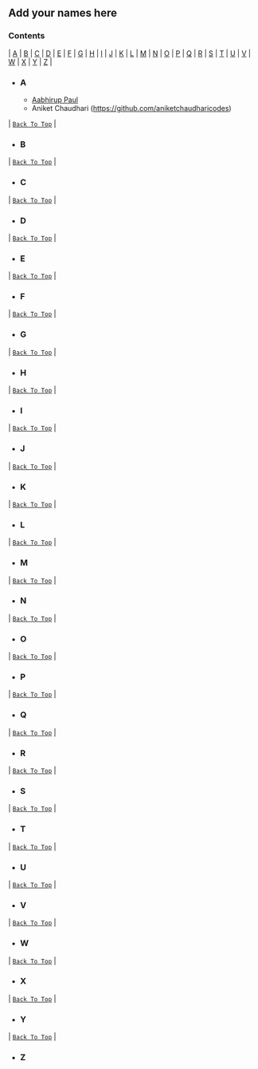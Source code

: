 ## Add your names here 
### **Contents**

| [A](#a) | [B](#b) | [C](#c) | [D](#d) | [E](#e) | [F](#f) | [G](#g) | [H](#h) | [I](#i) | [J](#j) | [K](#k) | [L](#l) | [M](#m) | [N](#n) | [O](#o)
| [P](#p) | [Q](#q) | [R](#r) | [S](#s) | [T](#t) | [U](#u) | [V](#v) | [W](#w) | [X](#x) | [Y](#y) | [Z](#z) |

- ### **A**
  - [Aabhirup Paul](https://github.com/paul-abhirup)
  - Aniket Chaudhari (https://github.com/aniketchaudharicodes)

| [`Back To Top`](#contents) |

- ### **B**

| [`Back To Top`](#contents) |

- ### **C**

| [`Back To Top`](#contents) |

- ### **D**

| [`Back To Top`](#contents) |

- ### **E**

| [`Back To Top`](#contents) |

- ### **F**

| [`Back To Top`](#contents) |

- ### **G**

| [`Back To Top`](#contents) |

- ### **H**

| [`Back To Top`](#contents) |

- ### **I**

| [`Back To Top`](#contents) |

- ### **J**

| [`Back To Top`](#contents) |

- ### **K**

| [`Back To Top`](#contents) |

- ### **L**

| [`Back To Top`](#contents) |

- ### **M**

| [`Back To Top`](#contents) |

- ### **N**


| [`Back To Top`](#contents) |

- ### **O**

| [`Back To Top`](#contents) |

- ### **P**


| [`Back To Top`](#contents) |

- ### **Q**

| [`Back To Top`](#contents) |

- ### **R**

| [`Back To Top`](#contents) |

- ### **S**

| [`Back To Top`](#contents) |

- ### **T**

| [`Back To Top`](#contents) |

- ### **U**

| [`Back To Top`](#contents) |

- ### **V**

| [`Back To Top`](#contents) |

- ### **W**

| [`Back To Top`](#contents) |

- ### **X**

| [`Back To Top`](#contents) |

- ### **Y**

| [`Back To Top`](#contents) |

- ### **Z**

